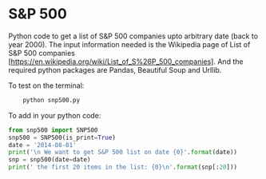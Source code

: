 S&P 500 
=======
Python code to get a list of S&P 500 companies upto arbitrary date (back to year 2000).
The input information needed is the Wikipedia page of List of S&P 500 companies 
[https://en.wikipedia.org/wiki/List_of_S%26P_500_companies].
And the required python packages are Pandas, Beautiful Soup and Urllib.

To test on the terminal:
```bash
    python snp500.py
```

To add in your python code:

```python
from snp500 import SNP500
snp500 = SNP500(is_print=True)
date = '2014-08-01'
print('\n We want to get S&P 500 list on date {0}'.format(date))
snp = snp500(date=date)
print(' the first 20 items in the list: {0}\n'.format(snp[:20]))
```
